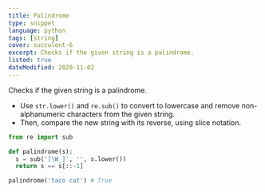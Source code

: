 ```yaml
---
title: Palindrome
type: snippet
language: python
tags: [string]
cover: succulent-6
excerpt: Checks if the given string is a palindrome.
listed: true
dateModified: 2020-11-02
---
```


Checks if the given string is a palindrome.

- Use `str.lower()` and `re.sub()` to convert to lowercase and remove non-alphanumeric characters from the given string.
- Then, compare the new string with its reverse, using slice notation.

```py
from re import sub

def palindrome(s):
  s = sub('[\W_]', '', s.lower())
  return s == s[::-1]

palindrome('taco cat') # True
```
